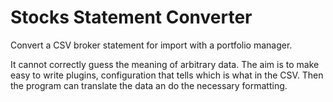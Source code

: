 # Stocks Statement Converter
Convert a CSV broker statement for import with a portfolio manager.

It cannot correctly guess the meaning of arbitrary data. The aim is to make easy to write plugins, configuration that tells which is what in the CSV. Then the program can translate the data an do the necessary formatting.
